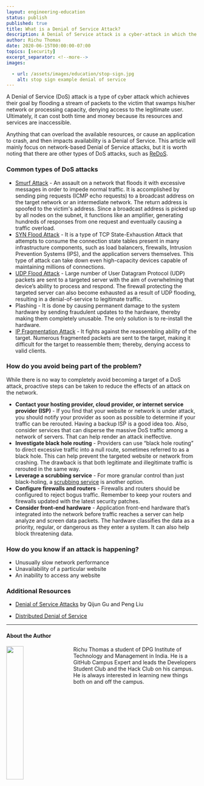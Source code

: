 ```yaml
---
layout: engineering-education
status: publish
published: true
title: What is a Denial of Service Attack?
description: A Denial of Service attack is a cyber-attack in which the perpetrator seeks to make a machine or network and resource unavailable to its intended users by temporarily or indefinitely disrupting services to the host connected to the Internet.
author: Richu Thomas
date: 2020-06-15T00:00:00-07:00
topics: [security]
excerpt_separator: <!--more-->
images:

  - url: /assets/images/education/stop-sign.jpg
    alt: stop sign example denial of service
---
```

A Denial of Service (DoS) attack is a type of cyber attack which achieves their goal by flooding a stream of packets to the victim that swamps his/her network or processing capacity, denying access to the legitimate user. Ultimately, it can cost both time and money because its resources and services are inaccessible.

<!--more-->
Anything that can overload the available resources, or cause an application to crash, and then impacts availability is a Denial of Service. This article will mainly focus on network-based Denial of Service attacks, but it is worth noting that there are other types of DoS attacks, such as [ReDoS](https://owasp.org/www-community/attacks/Regular_expression_Denial_of_Service_-_ReDoS).

### Common types of DoS attacks
- [Smurf Attack](https://usa.kaspersky.com/resource-center/definitions/what-is-a-smurf-attack) - An assault on a network that floods it with excessive messages in order to impede normal traffic. It is accomplished by sending ping requests (ICMP echo requests) to a broadcast address on the target network or an intermediate network. The return address is spoofed to the victim's address. Since a broadcast address is picked up by all nodes on the subnet, it functions like an amplifier, generating hundreds of responses from one request and eventually causing a traffic overload.
- [SYN Flood Attack](https://www.cloudflare.com/learning/ddos/syn-flood-ddos-attack/) - It is a type of TCP State-Exhaustion Attack  that attempts to consume the connection state tables present in many infrastructure components, such as load balancers, firewalls, Intrusion Prevention Systems (IPS), and the application servers themselves. This type of attack can take down even high-capacity devices capable of maintaining millions of connections.
- [UDP Flood Attack](https://www.cloudflare.com/learning/ddos/udp-flood-ddos-attack/) - Large number of User Datagram Protocol (UDP) packets are sent to a targeted server with the aim of overwhelming that device’s ability to process and respond. The firewall protecting the targeted server can also become exhausted as a result of UDP flooding, resulting in a denial-of-service to legitimate traffic.
- Plashing - It is done by causing permanent damage to the system hardware by sending fraudulent updates to the hardware, thereby making them completely unusable. The only solution is to re-install the hardware.
- [IP Fragmentation Attack](https://www.netscout.com/what-is-ddos/ip-icmp-fragmentation) - It fights against the reassembling ability of the target. Numerous fragmented packets are sent to the target, making it difficult for the target to reassemble them; thereby, denying access to valid clients.

### How do you avoid being part of the problem?
While there is no way to completely avoid becoming a target of a DoS attack, proactive steps can be taken to reduce the effects of an attack on the network.

- **Contact your hosting provider, cloud provider, or internet service provider (ISP)** - If you find that your website or network is under attack, you should notify your provider as soon as possible to determine if your traffic can be rerouted. Having a backup ISP is a good idea too. Also, consider services that can disperse the massive DoS traffic among a network of servers. That can help render an attack ineffective.
- **Investigate black hole routing** - Providers can use “black hole routing” to direct excessive traffic into a null route, sometimes referred to as a black hole. This can help prevent the targeted website or network from crashing. The drawback is that both legitimate and illegitimate traffic is rerouted in the same way.
- **Leverage a scrubbing service** - For more granular control than just black-holing, a [scrubbing service](https://security.radware.com/ddos-knowledge-center/ddospedia/scrubbing-center/) is another option.
- **Configure firewalls and routers** - Firewalls and routers should be configured to reject bogus traffic. Remember to keep your routers and firewalls updated with the latest security patches.
- **Consider front-end hardware** - Application front-end hardware that’s integrated into the network before traffic reaches a server can help analyze and screen data packets. The hardware classifies the data as a priority, regular, or dangerous as they enter a system. It can also help block threatening data.

### How do you know if an attack is happening?
- Unusually slow network performance
- Unavailability of a particular website
- An inability to access any website

### Additional Resources
- [Denial of Service Attacks](https://s2.ist.psu.edu/paper/DDoS-Chap-Gu-June-07.pdf) by Qijun Gu and Peng Liu

- [Distributed Denial of Service](https://www.cloudflare.com/learning/ddos/what-is-a-ddos-attack/)

---

#### About the Author
<img style="float: left; padding-right: 5%; margin-bottom: 10px; width:30%;" src="/assets/images/education/authors/richu-thomas.jpg">Richu Thomas a student of DPG Institute of Technology and Management in India. He is a GitHub Campus Expert and leads the Developers Student Club and the Hack Club on his campus. He is always interested in learning new things both on and off the campus.
